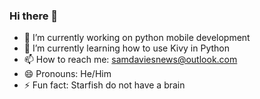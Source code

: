 ### Hi there 👋

- 🔭 I’m currently working on python mobile development
- 🌱 I’m currently learning how to use Kivy in Python
- 📫 How to reach me: samdaviesnews@outlook.com
- 😄 Pronouns: He/Him
- ⚡ Fun fact: Starfish do not have a brain
